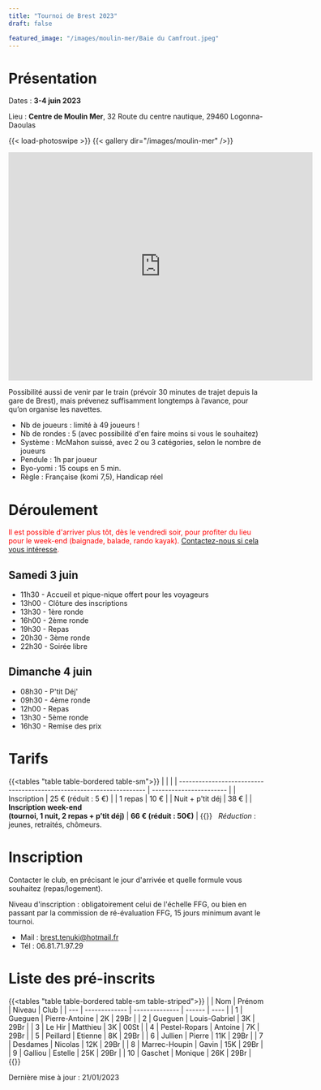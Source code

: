 ```yaml
---
title: "Tournoi de Brest 2023"
draft: false

featured_image: "/images/moulin-mer/Baie du Camfrout.jpeg"
---
```


# Présentation

Dates : **3-4 juin 2023**

Lieu : **Centre de Moulin Mer**, 32 Route du centre nautique, 29460 Logonna-Daoulas

{{< load-photoswipe >}}
{{< gallery dir="/images/moulin-mer" />}}

<iframe src="https://www.google.com/maps/embed/v1/place?key=AIzaSyAVerLPfkUDJqSTjO6bsSsbblzfXLwY9pw&q=Centre+Nautique+de+Moulin+Mer&zoom=10" width="600" height="450" frameborder="0" style="border:0"></iframe>

<!-- Détail sur itinéraire -->

Possibilité aussi de venir par le train (prévoir 30 minutes de trajet depuis la gare de Brest), mais prévenez suffisamment longtemps à l’avance, pour qu’on organise les navettes.

- Nb de joueurs : limité à 49 joueurs !
- Nb de rondes : 5 (avec possibilité d'en faire moins si vous le souhaitez)
- Système : McMahon suissé, avec 2 ou 3 catégories, selon le nombre de joueurs
- Pendule : 1h par joueur
- Byo-yomi : 15 coups en 5 min.
- Règle : Française (komi 7,5), Handicap réel

<!-- Lots, par catégorie (fonction du nombre du participants) : 1ers lots en invitations à des tournois, et pour tous les participants : un lot à clé ! -->

# Déroulement

<span style="color:red">Il est possible d'arriver plus tôt, dès le vendredi soir, pour profiter du lieu pour le week-end (baignade, balade, rando kayak). [Contactez-nous si cela vous intéresse](mailto:brest.tenuki@hotmail.fr). </span>

## Samedi 3 juin

- 11h30 - Accueil et pique-nique offert pour les voyageurs
- 13h00 - Clôture des inscriptions
- 13h30 - 1ère ronde
- 16h00 - 2ème ronde
- 19h30 - Repas
- 20h30 - 3ème ronde
- 22h30 - Soirée libre

## Dimanche 4 juin

- 08h30 - P'tit Déj'
- 09h30 - 4ème ronde
- 12h00 - Repas
- 13h30 - 5ème ronde
- 16h30 - Remise des prix

# Tarifs

{{<tables "table table-bordered table-sm">}}
|                                                                      |                         |
| -------------------------------------------------------------------- | ----------------------- |
| Inscription                                                          | 25 € (réduit : 5 €)     |
| 1 repas                                                              | 10 €                    |
| Nuit + p'tit déj                                                     | 38 €                    |
| **Inscription week-end <br> (tournoi, 1 nuit, 2 repas + p’tit déj)** | **66 € (réduit : 50€)** |
{{</tables>}}
 
*Réduction* : jeunes, retraités, chômeurs. 


# Inscription

Contacter le club, en précisant le jour d'arrivée et quelle formule vous souhaitez (repas/logement).

Niveau d'inscription : obligatoirement celui de l'échelle FFG, ou bien en passant par la commission de ré-évaluation FFG, 15 jours minimum avant le tournoi.

- Mail : brest.tenuki@hotmail.fr
- Tél : 06.81.71.97.29

# Liste des pré-inscrits

{{<tables "table table-bordered table-sm table-striped">}}
|     | Nom           | Prénom         | Niveau | Club |
| --- | ------------- | -------------- | ------ | ---- |
| 1   | Gueguen       | Pierre-Antoine | 2K     | 29Br |
| 2   | Gueguen       | Louis-Gabriel  | 3K     | 29Br |
| 3   | Le Hir        | Matthieu       | 3K     | 00St |
| 4   | Pestel-Ropars | Antoine        | 7K     | 29Br |
| 5   | Peillard      | Etienne        | 8K     | 29Br |
| 6   | Jullien       | Pierre         | 11K    | 29Br |
| 7   | Desdames      | Nicolas        | 12K    | 29Br |
| 8   | Marrec-Houpin | Gavin          | 15K    | 29Br |
| 9   | Galliou       | Estelle        | 25K    | 29Br |
| 10  | Gaschet       | Monique        | 26K    | 29Br |
{{</tables>}}

Dernière mise à jour : 21/01/2023